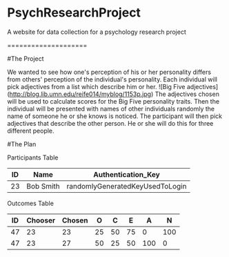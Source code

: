 PsychResearchProject
====================

A website for data collection for a psychology research project

====================

#The Project

We wanted to see how one's perception of his or her personality differs from others' perception of the individual's personality.
Each individual will pick adjectives from a list which describe him or her.
![Big Five adjectives]
(http://blog.lib.umn.edu/reife014/myblog/1153p.jpg)
The adjectives chosen will be used to calculate scores for the Big Five personality traits.
Then the individual will be presented with names of other individuals randomly the name of someone he or she knows is noticed.
The participant will then pick adjectives that describe the other person. He or she will do this for three different people.

#The Plan

Participants Table

ID | Name | Authentication_Key
-- | ---- | ------------------
23 | Bob Smith | randomlyGeneratedKeyUsedToLogin

Outcomes Table

ID | Chooser | Chosen | O | C | E | A | N
-- | ------- | ------ | - | - | - | - | -
47 | 23      | 23     | 25 | 50 | 75 | 0 | 100
47 | 23      | 27     | 50 | 25 | 50 | 100 | 0
